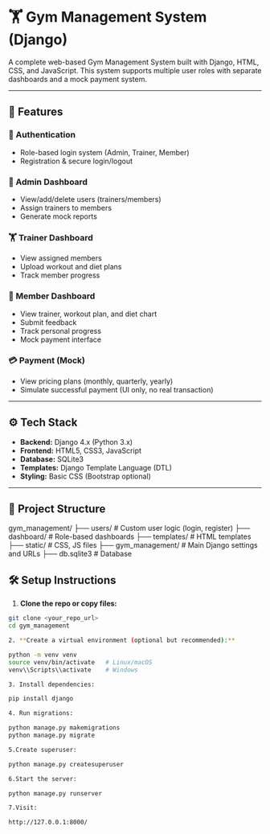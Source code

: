 # 🏋️ Gym Management System (Django)

A complete web-based Gym Management System built with Django, HTML, CSS, and JavaScript. This system supports multiple user roles with separate dashboards and a mock payment system.

---

## 🚀 Features

### 🔐 Authentication
- Role-based login system (Admin, Trainer, Member)
- Registration & secure login/logout

### 👑 Admin Dashboard
- View/add/delete users (trainers/members)
- Assign trainers to members
- Generate mock reports

### 🏋️ Trainer Dashboard
- View assigned members
- Upload workout and diet plans
- Track member progress

### 💪 Member Dashboard
- View trainer, workout plan, and diet chart
- Submit feedback
- Track personal progress
- Mock payment interface

### 💳 Payment (Mock)
- View pricing plans (monthly, quarterly, yearly)
- Simulate successful payment (UI only, no real transaction)

---

## ⚙️ Tech Stack

- **Backend:** Django 4.x (Python 3.x)
- **Frontend:** HTML5, CSS3, JavaScript
- **Database:** SQLite3
- **Templates:** Django Template Language (DTL)
- **Styling:** Basic CSS (Bootstrap optional)

---

## 📁 Project Structure

gym_management/
├── users/ # Custom user logic (login, register)
├── dashboard/ # Role-based dashboards
├── templates/ # HTML templates
├── static/ # CSS, JS files
├── gym_management/ # Main Django settings and URLs
├── db.sqlite3 # Database


## 🛠️ Setup Instructions

1. **Clone the repo or copy files:**

```bash
git clone <your_repo_url>
cd gym_management

2. **Create a virtual environment (optional but recommended):**

python -m venv venv
source venv/bin/activate   # Linux/macOS
venv\\Scripts\\activate    # Windows

3. Install dependencies:

pip install django

4. Run migrations:

python manage.py makemigrations
python manage.py migrate

5.Create superuser:

python manage.py createsuperuser

6.Start the server:

python manage.py runserver

7.Visit:

http://127.0.0.1:8000/
